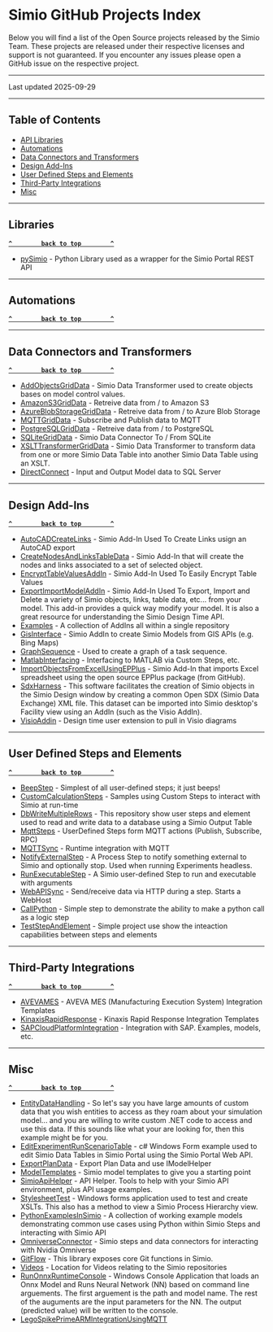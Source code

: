 # Simio GitHub Projects Index

Below you will find a list of the Open Source projects released by the Simio Team. These projects are released under their respective licenses and support is not guaranteed. If you encounter any issues please open a GitHub issue on the respective project.

---
Last updated 2025-09-29

---

## Table of Contents
* [API Libraries](#libraries)
* [Automations](#automations)
* [Data Connectors and Transformers](#data-connectors-and-transformers)
* [Design Add-Ins](#design-add-ins)
* [User Defined Steps and Elements](#user-defined-steps-and-elements)
* [Third-Party Integrations](#third-party-integrations)
* [Misc](#misc)

---
## Libraries
**[`^        back to top        ^`](#simio-github-projects-index)**
* [pySimio](https://github.com/SimioLLC/pySimio) - Python Library used as a wrapper for the Simio Portal REST API

---
## Automations
**[`^        back to top        ^`](#simio-github-projects-index)**

---
## Data Connectors and Transformers
**[`^        back to top        ^`](#simio-github-projects-index)**
* [AddObjectsGridData](https://github.com/SimioLLC/AddObjectsGridData) - Simio Data Transformer used to create objects bases on model control values.
* [AmazonS3GridData](https://github.com/SimioLLC/AmazonS3GridData) - Retreive data from / to Amazon S3
* [AzureBlobStorageGridData](https://github.com/SimioLLC/AzureBlobStorageGridData) - Retreive data from / to Azure Blob Storage
* [MQTTGridData](https://github.com/SimioLLC/MQTTGridData) - Subscribe and Publish data to MQTT
* [PostgreSQLGridData](https://github.com/SimioLLC/PostgreSQLGridData) - Retreive data from / to PostgreSQL
* [SQLiteGridData](https://github.com/SimioLLC/SQLiteGridData) - Simio Data Connector To / From SQLite 
* [XSLTTransformerGridData](https://github.com/SimioLLC/XSLTTransformerGridData) - Simio Data Transformer to transform data from one or more Simio Data Table into another Simio Data Table using an XSLT. 
* [DirectConnect](https://github.com/SimioLLC/DirectConnect) - Input and Output Model data to SQL Server

---
## Design Add-Ins
**[`^        back to top        ^`](#simio-github-projects-index)**
* [AutoCADCreateLinks](https://github.com/SimioLLC/AutoCADCreateLinks) - Simio Add-In Used To Create Links usign an AutoCAD export
* [CreateNodesAndLinksTableData](https://github.com/SimioLLC/CreateNodesAndLinksTableData) - Simio Add-In that will create the nodes and links associated to a set of selected object.
* [EncryptTableValuesAddIn](https://github.com/SimioLLC/EncryptTableValuesAddIn) - Simio Add-In Used To Easily Encrypt Table Values
* [ExportImportModelAddIn](https://github.com/SimioLLC/ExportImportModelAddIn) - Simio Add-In Used To Export, Import and Delete a variety of Simio objects, links, table data, etc... from your model.  This add-in provides a quick way modify your model.  It is also a great resource for understanding the Simio Design Time API.
* [Examples](https://github.com/SimioLLC/Examples) - A collection of AddIns all within a single repository
* [GisInterface](https://github.com/SimioLLC/GisInterface) - Simio AddIn to create Simio Models from GIS APIs (e.g. Bing Maps)
* [GraphSequence](https://github.com/SimioLLC/GraphSequence) - Used to create a graph of a task sequence.
* [MatlabInterfacing](https://github.com/SimioLLC/MatlabInterfacing) - Interfacing to MATLAB via Custom Steps, etc.
* [ImportObjectsFromExcelUsingEPPlus](https://github.com/SimioLLC/ImportObjectsFromExcelUsingEPPlus) - Simio Add-In that imports Excel spreadsheet using the open source EPPlus package (from GitHub).
* [SdxHarness](https://github.com/SimioLLC/SdxHarness) - This software facilitates the creation of Simio objects in the Simio Design window by creating a common Open SDX (Simio Data Exchange) XML file. This dataset can be imported into Simio desktop's Facility view using an AddIn (such as the Visio AddIn).
* [VisioAddin](https://github.com/SimioLLC/VisioAddin) - Design time user extension to pull in Visio diagrams

---
## User Defined Steps and Elements
**[`^        back to top        ^`](#simio-github-projects-index)**
* [BeepStep](https://github.com/SimioLLC/BeepStep) - Simplest of all user-defined steps; it just beeps!
* [CustomCalculationSteps](https://github.com/SimioLLC/CustomCalculationSteps) - Samples using Custom Steps to interact with Simio at run-time
* [DbWriteMultipleRows](https://github.com/SimioLLC/DbWriteMultipleRows) - This repository show user steps and element used to read and write data to a database using a Simio Output Table
* [MqttSteps](https://github.com/SimioLLC/MqttSteps) - UserDefined Steps form MQTT actions (Publish, Subscribe, RPC)
* [MQTTSync](https://github.com/SimioLLC/MQTTSync) - Runtime integration with MQTT 
* [NotifyExternalStep](https://github.com/SimioLLC/NotifyExternalStep) - A Process Step to notify something external to Simio and optionally stop. Used when running Experiments headless.
* [RunExecutableStep](https://github.com/SimioLLC/RunExecutableStep) - A Simio user-defined Step to run and executable with arguments
* [WebAPISync](https://github.com/SimioLLC/WebAPISync) - Send/receive data via HTTP during a step. Starts a WebHost
* [CallPython](https://github.com/SimioLLC/CallPython) - Simple step to demonstrate the ability to make a python call as a logic step
* [TestStepAndElement](https://github.com/SimioLLC/TestStepAndElement) - Simple project use show the inteaction capabilities between steps and elements

---
## Third-Party Integrations
**[`^        back to top        ^`](#simio-github-projects-index)**
* [AVEVAMES](https://github.com/SimioLLC/AVEVAMES) - AVEVA MES (Manufacturing Execution System) Integration Templates
* [KinaxisRapidResponse](https://github.com/SimioLLC/KinaxisRapidResponse) - Kinaxis Rapid Response Integration Templates
* [SAPCloudPlatformIntegration](https://github.com/SimioLLC/SAPCloudPlatformIntegration) - Integration with SAP. Examples, models, etc.

---
## Misc
**[`^        back to top        ^`](#simio-github-projects-index)**
* [EntityDataHandling](https://github.com/SimioLLC/EntityDataHandling) - So let's say you have large amounts of custom data that you wish entities to access as they roam about your simulation model... and you are willing to write custom .NET code to access and use this data. If this sounds like what your are looking for, then this example might be for you.
* [EditExperimentRunScenarioTable](https://github.com/SimioLLC/EditExperimentRunScenarioTable) - c# Windows Form example used to edit Simio Data Tables in Simio Portal using the Simio Portal Web API.
* [ExportPlanData](https://github.com/SimioLLC/ExportPlanData) - Export Plan Data and use IModelHelper
* [ModelTemplates](https://github.com/SimioLLC/ModelTemplates) - Simio model templates to give you a starting point
* [SimioApiHelper](https://github.com/SimioLLC/SimioApiHelper) - API Helper. Tools to help with your Simio API environment, plus API usage examples.
* [StylesheetTest](https://github.com/SimioLLC/StylesheetTest) - Windows forms application used to test and create XSLTs.  This also has a method to view a Simio Process Hierarchy view.
* [PythonExamplesInSimio](https://github.com/SimioLLC/PythonExamplesInSimio) - A collection of working example models demonstrating common use cases using Python within Simio Steps and interacting with Simio API
* [OmniverseConnector](https://github.com/SimioLLC/OmniverseConnector) - Simio steps and data connectors for interacting with Nvidia Omniverse
* [GitFlow](https://github.com/SimioLLC/GitFlow) - This library exposes core Git functions in Simio.
* [Videos](https://github.com/SimioLLC/Videos) - Location for Videos relating to the Simio repositories
* [RunOnnxRuntimeConsole](https://github.com/SimioLLC/RunOnnxRuntimeConsole) - Windows Console Application that loads an Onnx Model and Runs Neural Network (NN) based on command line arguements. The first arguement is the path and model name. The rest of the auguments are the input parameters for the NN. The output (predicted value) will be written to the console.
* [LegoSpikePrimeARMIntegrationUsingMQTT](https://github.com/SimioLLC/LegoSpikePrimeARMIntegrationUsingMQTT)